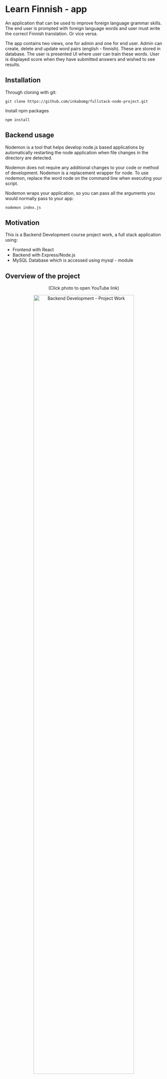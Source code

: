 # Learn Finnish - app
An application that can be used to improve foreign language grammar skills. The end user is prompted with foreign language words and user must write the correct Finnish translation. Or vice versa.

The app contains two views, one for admin and one for end user. Admin can create, delete and update word pairs (english - finnish). These are stored in database. The user is presented UI where user can train these words. User is displayed score when they have submitted answers and wished to see results.

## Installation

Through cloning with git:

`git clone https://github.com/inkabomg/fullstack-node-project.git`

Install npm packages

`npm install`


## Backend usage

Nodemon is a tool that helps develop node.js based applications by automatically restarting the node application when file changes in the directory are detected.

Nodemon does not require any additional changes to your code or method of development. Nodemon is a replacement wrapper for node. To use nodemon, replace the word node on the command line when executing your script.

Nodemon wraps your application, so you can pass all the arguments you would normally pass to your app:

`nodemon index.js`


## Motivation
This is a Backend Development course project work, a full stack application using:
- Frontend with React
- Backend with Express/Node.js
- MySQL Database which is accessed using mysql - module

## Overview of the project
<div align="center">
  <p>(Click photo to open YouTube link)</p>
  <a href="https://www.youtube.com/watch?v=2u0KxLf4cBQ">
  <img 
    src="https://imgur.com/ySGrRGS.png" 
    alt="Backend Development - Project Work" 
    style="width:80%; margin: auto;">
  </a>
</div>
